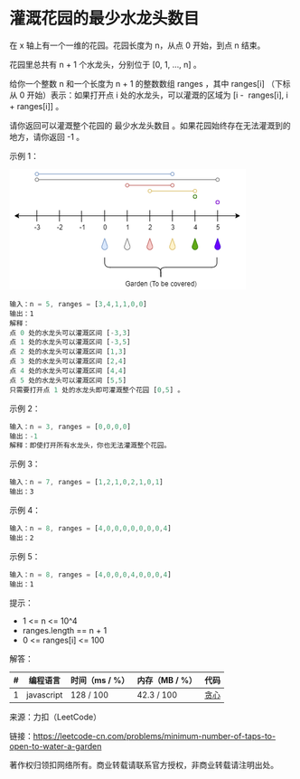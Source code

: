 # 灌溉花园的最少水龙头数目

在 x 轴上有一个一维的花园。花园长度为 n，从点 0 开始，到点 n 结束。

花园里总共有 n + 1 个水龙头，分别位于 [0, 1, ..., n] 。

给你一个整数 n 和一个长度为 n + 1 的整数数组 ranges ，其中 ranges[i] （下标从 0 开始）表示：如果打开点 i 处的水龙头，可以灌溉的区域为 [i -  ranges[i], i + ranges[i]] 。

请你返回可以灌溉整个花园的 最少水龙头数目 。如果花园始终存在无法灌溉到的地方，请你返回 -1 。

示例 1：

![示例1](./eg1.png)

``` javascript
输入：n = 5, ranges = [3,4,1,1,0,0]
输出：1
解释：
点 0 处的水龙头可以灌溉区间 [-3,3]
点 1 处的水龙头可以灌溉区间 [-3,5]
点 2 处的水龙头可以灌溉区间 [1,3]
点 3 处的水龙头可以灌溉区间 [2,4]
点 4 处的水龙头可以灌溉区间 [4,4]
点 5 处的水龙头可以灌溉区间 [5,5]
只需要打开点 1 处的水龙头即可灌溉整个花园 [0,5] 。
```

示例 2：

``` javascript
输入：n = 3, ranges = [0,0,0,0]
输出：-1
解释：即使打开所有水龙头，你也无法灌溉整个花园。
```

示例 3：

``` javascript
输入：n = 7, ranges = [1,2,1,0,2,1,0,1]
输出：3
```

示例 4：

``` javascript
输入：n = 8, ranges = [4,0,0,0,0,0,0,0,4]
输出：2
```

示例 5：

``` javascript
输入：n = 8, ranges = [4,0,0,0,4,0,0,0,4]
输出：1
```

提示：

- 1 <= n <= 10^4
- ranges.length == n + 1
- 0 <= ranges[i] <= 100

解答：

**#**|**编程语言**|**时间（ms / %）**|**内存（MB / %）**|**代码**
--|--|--|--|--
1|javascript|128 / 100|42.3 / 100|[贪心](./javascript/ac_v1.js)

来源：力扣（LeetCode）

链接：https://leetcode-cn.com/problems/minimum-number-of-taps-to-open-to-water-a-garden

著作权归领扣网络所有。商业转载请联系官方授权，非商业转载请注明出处。
